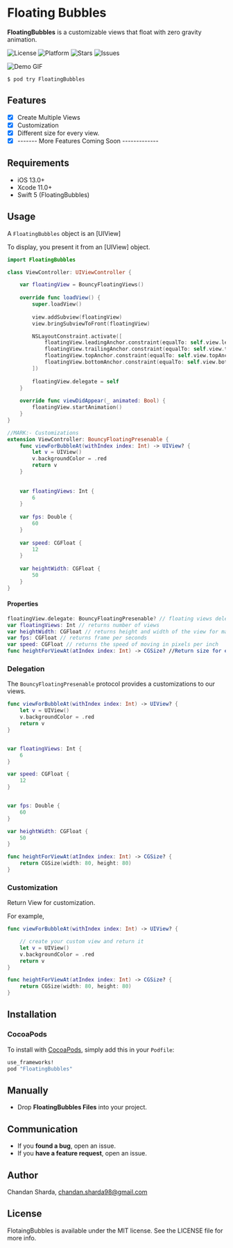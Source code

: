 # Floating Bubbles

**FloatingBubbles** is a customizable views that float with zero gravity animation.

![License](https://img.shields.io/github/license/chandansharda/FloatingBubbles)
![Platform](https://img.shields.io/cocoapods/p/FloatingBubbles)
![Stars](https://img.shields.io/github/stars/chandansharda/FloatingBubbles)
![Issues](https://img.shields.io/github/issues/chandansharda/FloatingBubbles)


![Demo GIF](https://raw.githubusercontent.com/chandansharda/FloatingBubbles/main/FloatingBubbles/GIF/demo.gif)


```
$ pod try FloatingBubbles
```

## Features

- [x] Create Multiple Views
- [x] Customization
- [x] Different size for every view.
- [x] ------- More Features Coming Soon -------------

## Requirements

- iOS 13.0+
- Xcode 11.0+
- Swift 5 (FloatingBubbles)

## Usage

A `FloatingBubbles` object is an [UIView]

To display, you present it from an [UIView] object.

```swift
import FloatingBubbles

class ViewController: UIViewController {

    var floatingView = BouncyFloatingViews()
    
    override func loadView() {
        super.loadView()
        
        view.addSubview(floatingView)
        view.bringSubviewToFront(floatingView)

        NSLayoutConstraint.activate([
            floatingView.leadingAnchor.constraint(equalTo: self.view.leadingAnchor),
            floatingView.trailingAnchor.constraint(equalTo: self.view.trailingAnchor),
            floatingView.topAnchor.constraint(equalTo: self.view.topAnchor),
            floatingView.bottomAnchor.constraint(equalTo: self.view.bottomAnchor)
        ])
        
        floatingView.delegate = self
    }
    
    override func viewDidAppear(_ animated: Bool) {
        floatingView.startAnimation()
    }
}

//MARK:- Customizations
extension ViewController: BouncyFloatingPresenable {
    func viewForBubbleAt(withIndex index: Int) -> UIView? {
        let v = UIView()
        v.backgroundColor = .red
        return v
    }
    
    
    var floatingViews: Int {
        6
    }
    
    var fps: Double {
        60
    }
    
    var speed: CGFloat {
        12
    }
    
    var heightWidth: CGFloat {
        50
    }
}


```

#### Properties

```swift
floatingView.delegate: BouncyFloatingPresenable? // floating views delegate
var floatingViews: Int // returns number of views
var heightWidth: CGFloat // returns height and width of the view for making a square
var fps: CGFloat // returns frame per seconds
var speed: CGFloat // returns the speed of moving in pixels per inch
func heightForViewAt(atIndex index: Int) -> CGSize? //Return size for every view if its nil then default (heightWidth)size is used
```

### Delegation

The `BouncyFloatingPresenable` protocol provides a customizations to our views.

```swift
func viewForBubbleAt(withIndex index: Int) -> UIView? {
    let v = UIView()
    v.backgroundColor = .red
    return v
}


var floatingViews: Int {
    6
}

var speed: CGFloat {
    12
}


var fps: Double {
    60
}

var heightWidth: CGFloat {
    50
}

func heightForViewAt(atIndex index: Int) -> CGSize? {
    return CGSize(width: 80, height: 80)
}
```

### Customization

Return View for customization.

For example,

```swift
func viewForBubbleAt(withIndex index: Int) -> UIView? {

    // create your custom view and return it
    let v = UIView()
    v.backgroundColor = .red
    return v
}

func heightForViewAt(atIndex index: Int) -> CGSize? {
    return CGSize(width: 80, height: 80)
}

```

## Installation

### CocoaPods
To install with [CocoaPods](http://cocoapods.org/), simply add this in your `Podfile`:
```ruby
use_frameworks!
pod "FloatingBubbles"
```

## Manually
- Drop **FloatingBubbles Files** into your project.


## Communication

- If you **found a bug**, open an issue.
- If you **have a feature request**, open an issue.

## Author

Chandan Sharda, chandan.sharda98@gmail.com

## License

FlotaingBubbles is available under the MIT license. See the LICENSE file for more info.
